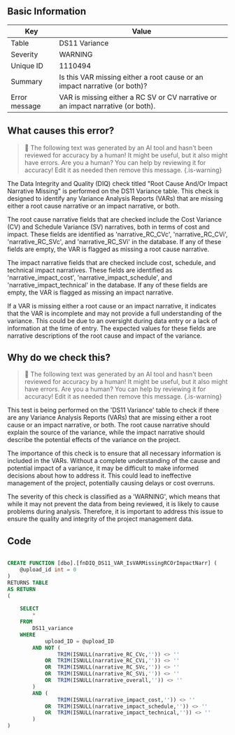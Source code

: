 ## Basic Information
| Key         | Value          |
|-------------|----------------|
| Table       | DS11 Variance |
| Severity    | WARNING |
| Unique ID   | 1110494   |
| Summary     | Is this VAR missing either a root cause or an impact narrative (or both)? |
| Error message | VAR is missing either a RC SV or CV narrative or an impact narrative (or both). |

## What causes this error?

> :robot: The following text was generated by an AI tool and hasn't been reviewed for accuracy by a human! It might be useful, but it also might have errors. Are you a human? You can help by reviewing it for accuracy! Edit it as needed then remove this message.
{.is-warning}

The Data Integrity and Quality (DIQ) check titled "Root Cause And/Or Impact Narrative Missing" is performed on the DS11 Variance table. This check is designed to identify any Variance Analysis Reports (VARs) that are missing either a root cause narrative or an impact narrative, or both.

The root cause narrative fields that are checked include the Cost Variance (CV) and Schedule Variance (SV) narratives, both in terms of cost and impact. These fields are identified as 'narrative_RC_CVc', 'narrative_RC_CVi', 'narrative_RC_SVc', and 'narrative_RC_SVi' in the database. If any of these fields are empty, the VAR is flagged as missing a root cause narrative.

The impact narrative fields that are checked include cost, schedule, and technical impact narratives. These fields are identified as 'narrative_impact_cost', 'narrative_impact_schedule', and 'narrative_impact_technical' in the database. If any of these fields are empty, the VAR is flagged as missing an impact narrative.

If a VAR is missing either a root cause or an impact narrative, it indicates that the VAR is incomplete and may not provide a full understanding of the variance. This could be due to an oversight during data entry or a lack of information at the time of entry. The expected values for these fields are narrative descriptions of the root cause and impact of the variance.
## Why do we check this?

> :robot: The following text was generated by an AI tool and hasn't been reviewed for accuracy by a human! It might be useful, but it also might have errors. Are you a human? You can help by reviewing it for accuracy! Edit it as needed then remove this message.
{.is-warning}

This test is being performed on the 'DS11 Variance' table to check if there are any Variance Analysis Reports (VARs) that are missing either a root cause or an impact narrative, or both. The root cause narrative should explain the source of the variance, while the impact narrative should describe the potential effects of the variance on the project. 

The importance of this check is to ensure that all necessary information is included in the VARs. Without a complete understanding of the cause and potential impact of a variance, it may be difficult to make informed decisions about how to address it. This could lead to ineffective management of the project, potentially causing delays or cost overruns. 

The severity of this check is classified as a 'WARNING', which means that while it may not prevent the data from being reviewed, it is likely to cause problems during analysis. Therefore, it is important to address this issue to ensure the quality and integrity of the project management data.
## Code

```sql

CREATE FUNCTION [dbo].[fnDIQ_DS11_VAR_IsVARMissingRCOrImpactNarr] (
	@upload_id int = 0
)
RETURNS TABLE
AS RETURN
(
	
	SELECT
		*
	FROM 
		DS11_variance
	WHERE 
			upload_ID = @upload_ID
		AND NOT (
				TRIM(ISNULL(narrative_RC_CVc,'')) <> ''
			OR	TRIM(ISNULL(narrative_RC_CVi,'')) <> ''
			OR	TRIM(ISNULL(narrative_RC_SVc,'')) <> ''
			OR	TRIM(ISNULL(narrative_RC_SVi,'')) <> ''
			OR	TRIM(ISNULL(narrative_overall,'')) <> ''
		)
		AND (
				TRIM(ISNULL(narrative_impact_cost,'')) <> ''
			OR 	TRIM(ISNULL(narrative_impact_schedule,'')) <> ''
			OR 	TRIM(ISNULL(narrative_impact_technical,'')) <> ''
		)
)
```
